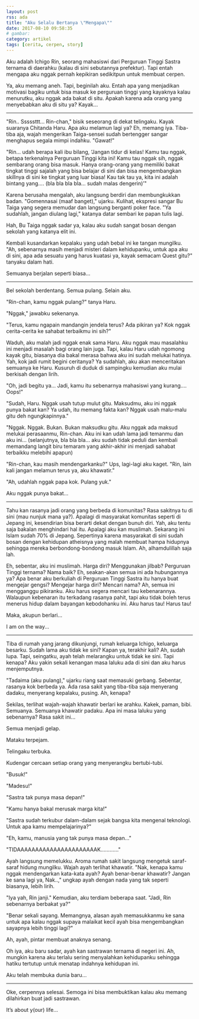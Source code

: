 ```yaml
---
layout: post
rss: ada
title: "Aku Selalu Bertanya \"Mengapa\""
date: 2017-08-10 09:58:35
# gambar: 
category: artikel
tags: [cerita, cerpen, story]
---
```


Aku adalah Ichigo Rin, seorang mahasiswi dari Perguruan Tinggi Sastra ternama di daerahku (kalau di sini sebutannya prefektur). Tapi entah mengapa aku nggak pernah kepikiran sedikitpun untuk membuat cerpen.

Ya, aku memang aneh. Tapi, beginilah aku. Entah apa yang menjadikan motivasi bagiku untuk bisa masuk ke perguruan tinggi yang kayaknya kalau menurutku, aku nggak ada bakat di situ. Apakah karena ada orang yang menyebabkan aku di situ ya? Kayak...

***

"Rin.. Sssssttt... Rin-chan," bisik seseorang di dekat telingaku. Kayak suaranya Chitanda Haru. Apa aku melamun lagi ya? Eh, memang iya. Tiba-tiba aja, wajah mengerikan Taiga-sensei sudah bertengger sangar menghapus segala mimpi indahku. "Gawat!"

"Rin... udah berapa kali ibu bilang, ‘Jangan tidur di kelas! Kamu tau nggak, betapa terkenalnya Perguruan Tinggi kita ini! Kamu tau nggak sih, nggak sembarang orang bisa masuk. Hanya orang-orang yang memiliki bakat tingkat tinggi sajalah yang bisa belajar di sini dan bisa mengembangkan skillnya di sini ke tingkat yang luar biasa! Kau tak tau ya, kita ini adalah bintang yang.... (bla bla bla bla... sudah malas dengerin)’"

Karena berusaha mengalah, aku langsung berdiri dan membungkukkan badan. "Gomennasai (maaf banget)," ujarku. Kulihat, ekspresi sangar Bu Taiga yang segera memudar dan langsung berganti poker face. "Ya sudahlah, jangan diulang lagi," katanya datar sembari ke papan tulis lagi.

Hah, Bu Taiga nggak sadar ya, kalau aku sudah sangat bosan dengan sekolah yang katanya elit ini.

Kembali kusandarkan kepalaku yang udah bebal ini ke tangan mungilku. "Ah, sebenarnya masih menjadi misteri dalam kehidupanku, untuk apa aku di sini, apa ada sesuatu yang harus kuatasi ya, kayak semacam Quest gitu?" tanyaku dalam hati.

Semuanya berjalan seperti biasa...

***

Bel sekolah berdentang. Semua pulang. Selain aku.

"Rin-chan, kamu nggak pulang?" tanya Haru.

"Nggak," jawabku sekenanya.

"Terus, kamu ngapain mandangin jendela terus? Ada pikiran ya? Kok nggak cerita-cerita ke sahabat terbaikmu ini sih?"

Waduh, aku malah jadi nggak enak sama Haru. Aku nggak mau masalahku ini menjadi masalah bagi orang lain juga. Tapi, kalau Haru udah ngomong kayak gitu, biasanya dia bakal merasa bahwa aku ini sudah melukai hatinya. Yah, kok jadi rumit begini ceritanya? Ya sudahlah, aku akan menceritakan semuanya ke Haru. Kusuruh di duduk di sampingku kemudian aku mulai berkisah dengan lirih.

"Oh, jadi begitu ya... Jadi, kamu itu sebenarnya mahasiswi yang kurang.... Oops!"

"Sudah, Haru. Nggak usah tutup mulut gitu. Maksudmu, aku ini nggak punya bakat kan? Ya udah, itu memang fakta kan? Nggak usah malu-malu gitu deh ngungkapinnya."

"Nggak. Nggak. Bukan. Bukan maksudku gitu. Aku nggak ada maksud melukai perasaanmu, Rin-chan. Aku ini kan udah lama jadi temanmu dan aku ini... (selanjutnya, bla bla bla... aku sudah tidak peduli dan kembali memandang langit biru temaram yang akhir-akhir ini menjadi sahabat terbaikku melebihi apapun)

"Rin-chan, kau masih mendengarkanku?" Ups, lagi-lagi aku kaget. "Rin, lain kali jangan melamun terus ya, aku khawatir."

"Ah, udahlah nggak papa kok. Pulang yuk."

Aku nggak punya bakat...

***

Tahu kan rasanya jadi orang yang berbeda di komunitas? Rasa sakitnya tu di sini (mau nunjuk mana ya?). Apalagi di masyarakat komunitas seperti di Jepang ini, kesendirian bisa berarti dekat dengan bunuh diri. Yah, aku tentu saja bakalan menghindari hal itu. Apalagi aku kan muslimah. Sekarang ini Islam sudah 70% di Jepang. Sepertinya karena masyarakat di sini sudah bosan dengan kehidupan atheisnya yang malah membuat hampa hidupnya sehingga mereka berbondong-bondong masuk Islam. Ah, alhamdulillah saja lah.

Eh, sebentar, aku ini muslimah. Harga diri? Menggunakan jilbab? Perguruan Tinggi ternama? Nama baik? Eh, seakan-akan semua ini ada hubungannya ya? Apa benar aku berkuliah di Perguruan Tinggi Sastra itu hanya buat mengejar gengsi? Mengejar harga diri? Mencari nama? Ah, semua ini mengganggu pikiranku. Aku harus segera mencari tau kebenarannya. Walaupun kebenaran itu terkadang rasanya pahit, tapi aku tidak boleh terus menerus hidup dalam bayangan kebodohanku ini. Aku harus tau! Harus tau!

Maka, akupun berlari...

I am on the way...

***

Tiba di rumah yang jarang dikunjungi, rumah keluarga Ichigo, keluarga besarku. Sudah lama aku tidak ke sini? Kapan ya, terakhir kali? Ah, sudah lupa. Tapi, seingatku, ayah telah melarangku untuk tidak ke sini. Tapi kenapa? Aku yakin sekali kenangan masa laluku ada di sini dan aku harus menjemputnya.

"Tadaima (aku pulang)," ujarku riang saat memasuki gerbang. Sebentar, rasanya kok berbeda ya. Ada rasa sakit yang tiba-tiba saja menyerang dadaku, menyerang kepalaku, pusing. Ah, kenapa?

Sekilas, terlihat wajah-wajah khawatir berlari ke arahku. Kakek, paman, bibi. Semuanya. Semuanya khawatir padaku. Apa ini masa laluku yang sebenarnya? Rasa sakit ini...

Semua menjadi gelap.

Mataku terpejam.

Telingaku terbuka.

Kudengar cercaan setiap orang yang menyerangku bertubi-tubi.

"Busuk!"

"Madesu!"

"Sastra tak punya masa depan!"

"Kamu hanya bakal merusak marga kita!"

"Sastra sudah terkubur dalam-dalam sejak bangsa kita mengenal teknologi. Untuk apa kamu mempelajarinya?"

"Eh, kamu, manusia yang tak punya masa depan..."

"TIDAAAAAAAAAAAAAAAAAAAAAAK............"

Ayah langsung memelukku. Aroma rumah sakit langsung mengetuk saraf-saraf hidung mungilku. Wajah ayah terlihat khawatir. "Nak, kenapa kamu nggak mendengarkan kata-kata ayah? Ayah benar-benar khawatir? Jangan ke sana lagi ya, Nak..," ungkap ayah dengan nada yang tak seperti biasanya, lebih lirih.

"Iya yah, Rin janji." Kemudian, aku terdiam beberapa saat. "Jadi, Rin sebenarnya berbakat ya?"

"Benar sekali sayang. Memangnya, alasan ayah memasukkanmu ke sana untuk apa kalau nggak supaya malaikat kecil ayah bisa mengembangkan sayapnya lebih tinggi lagi?"

Ah, ayah, pintar membuat anaknya senang.

Oh iya, aku baru sadar, ayah kan sastrawan ternama di negeri ini. Ah, mungkin karena aku terlalu sering menyalahkan kehidupanku sehingga hatiku tertutup untuk menatap indahnya kehidupan ini.

Aku telah membuka dunia baru...

***

Oke, cerpennya selesai. Semoga ini bisa membuktikan kalau aku memang dilahirkan buat jadi sastrawan.

It’s about y(our) life...